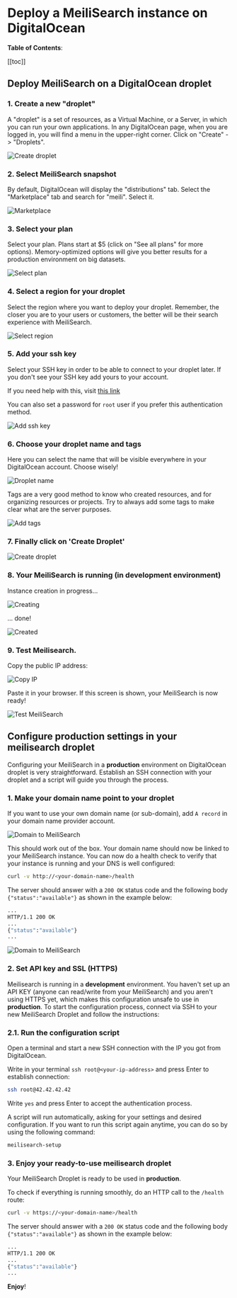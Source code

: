 # Deploy a MeiliSearch instance on DigitalOcean

**Table of Contents**:

[[toc]]

## Deploy MeiliSearch on a DigitalOcean droplet

### 1. Create a new "droplet"

A "droplet" is a set of resources, as a Virtual Machine, or a Server, in which you can run your own applications.
In any DigitalOcean page, when you are logged in, you will find a menu in the upper-right corner. Click on "Create" -> "Droplets".

![Create droplet](/digitalocean/01.create.png)

### 2. Select MeiliSearch snapshot

By default, DigitalOcean will display the "distributions" tab. Select the "Marketplace" tab and search for "meili". Select it.

![Marketplace](/digitalocean/02.marketplace.png)

### 3. Select your plan

Select your plan. Plans start at $5 (click on "See all plans" for more options). Memory-optimized options will give you better results for a production environment on big datasets.

![Select plan](/digitalocean/03.select-plan.png)

### 4. Select a region for your droplet

Select the region where you want to deploy your droplet. Remember, the closer you are to your users or customers, the better will be their search experience with MeiliSearch.

![Select region](/digitalocean/04.select-region.png)

### 5. Add your ssh key

Select your SSH key in order to be able to connect to your droplet later. If you don't see your SSH key add yours to your account.

If you need help with this, visit [this link](https://www.digitalocean.com/docs/droplets/how-to/add-ssh-keys/to-account/)

You can also set a password for `root` user if you prefer this authentication method.

![Add ssh key](/digitalocean/05.add-ssh-key.png)

### 6. Choose your droplet name and tags

Here you can select the name that will be visible everywhere in your DigitalOcean account. Choose wisely!

![Droplet name](/digitalocean/06.droplet-name.png)

Tags are a very good method to know who created resources, and for organizing resources or projects. Try to always add some tags to make clear what are the server purposes.

![Add tags](/digitalocean/06.add-tags.png)

### 7. Finally click on 'Create Droplet'

![Create droplet](/digitalocean/07.create-droplet.png)

### 8. Your MeiliSearch is running (in **development** environment)

Instance creation in progress...

![Creating](/digitalocean/08.creating.png)

... done!

![Created](/digitalocean/08.created-ip.png)

### 9. Test Meilisearch.

Copy the public IP address:

![Copy IP](/digitalocean/09.copy-ip.png)

Paste it in your browser. If this screen is shown, your MeiliSearch is now ready!

![Test MeiliSearch](/digitalocean/09.test-meili.png)

## Configure production settings in your meilisearch droplet

Configuring your MeiliSearch in a **production** environment on DigitalOcean droplet is very straightforward. Establish an SSH connection with your droplet and a script will guide you through the process.

### 1. Make your domain name point to your droplet

If you want to use your own domain name (or sub-domain), add `A record` in your domain name provider account.

![Domain to  MeiliSearch](/digitalocean/11.domain-a-record.png)

This should work out of the box. Your domain name should now be linked to your MeiliSearch instance. You can now do a health check to verify that your instance is running and your DNS is well configured:

```bash
curl -v http://<your-domain-name>/health
```

The server should answer with a `200 OK` status code and the following body `{"status":"available"}` as shown in the example below:

```bash
...
HTTP/1.1 200 OK
...
{"status":"available"}
...
```

![Domain to  MeiliSearch](/digitalocean/11.working-domain.png)

### 2. Set API key and SSL (HTTPS)

Meilisearch is running in a **development** environment. You haven't set up an API KEY (anyone can read/write from your MeiliSearch) and you aren't using HTTPS yet, which makes this configuration unsafe to use in **production**.
To start the configuration process, connect via SSH to your new MeiliSearch Droplet and follow the instructions:

### 2.1. Run the configuration script

Open a terminal and start a new SSH connection with the IP you got from DigitalOcean.

Write in your terminal `ssh root@<your-ip-address>` and press Enter to establish connection:

```bash
ssh root@42.42.42.42
```

Write `yes` and press Enter to accept the authentication process.

A script will run automatically, asking for your settings and desired configuration. If you want to run this script again anytime, you can do so by using the following command:

```bash
meilisearch-setup
```

### 3. Enjoy your ready-to-use meilisearch droplet

Your MeiliSearch Droplet is ready to be used in **production**.

To check if everything is running smoothly, do an HTTP call to the `/health` route:

```bash
curl -v https://<your-domain-name>/health
```

The server should answer with a `200 OK` status code and the following body `{"status":"available"}` as shown in the example below:

```bash
...
HTTP/1.1 200 OK
...
{"status":"available"}
...
```

**Enjoy**!
